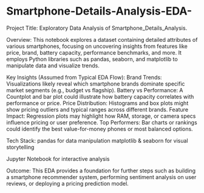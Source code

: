 # Smartphone-Details-Analysis-EDA-

Project Title: Exploratory Data Analysis of Smartphone_Details_Analysis.

Overview: This notebook explores a dataset containing detailed attributes of various smartphones, focusing on uncovering insights from features like price, brand, battery capacity, performance benchmarks, and more. It employs Python libraries such as pandas, seaborn, and matplotlib to manipulate data and visualize trends.

Key Insights (Assumed from Typical EDA Flow):
Brand Trends: Visualizations likely reveal which smartphone brands dominate specific market segments (e.g., budget vs flagship).
Battery vs Performance: A Countplot and bar plot could illustrate how battery capacity correlates with performance or price.
Price Distribution: Histograms and box plots might show pricing outliers and typical ranges across different brands.
Feature Impact: Regression plots may highlight how RAM, storage, or camera specs influence pricing or user preference.
Top Performers: Bar charts or rankings could identify the best value-for-money phones or most balanced options.

Tech Stack:
pandas for data manipulation
matplotlib & seaborn for visual storytelling

Jupyter Notebook for interactive analysis

Outcome: This EDA provides a foundation for further steps such as building a smartphone recommender system, performing sentiment analysis on user reviews, or deploying a pricing prediction model.
